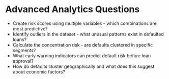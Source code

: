 # Advanced Analytics Questions

- Create risk scores using multiple variables - which combinations are most predictive?
- Identify outliers in the dataset - what unusual patterns exist in defaulted loans?
- Calculate the concentration risk - are defaults clustered in specific segments?
- What early warning indicators can predict default risk before loan approval?
- How do defaults cluster geographically and what does this suggest about economic factors?